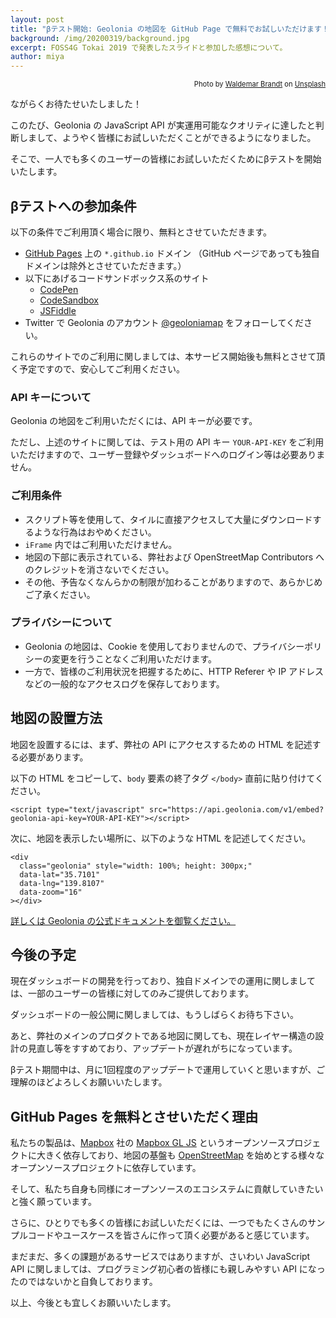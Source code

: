 ```yaml
---
layout: post
title: "βテスト開始: Geolonia の地図を GitHub Page で無料でお試しいただけます！"
background: /img/20200319/background.jpg
excerpt: FOSS4G Tokai 2019 で発表したスライドと参加した感想について。
author: miya
---
```


<p style="text-align: right; font-size: 80%;">Photo by <a href="https://unsplash.com/@waldemarbrandt67w?utm_source=unsplash&amp;utm_medium=referral&amp;utm_content=creditCopyText">Waldemar Brandt</a> on <a href="https://unsplash.com/">Unsplash</a></p>

ながらくお待たせいたしました！

このたび、Geolonia の JavaScript API が実運用可能なクオリティに達したと判断しまして、ようやく皆様にお試しいただくことができるようになりました。

そこで、一人でも多くのユーザーの皆様にお試しいただくためにβテストを開始いたします。

## βテストへの参加条件

以下の条件でご利用頂く場合に限り、無料とさせていただきます。

* [GitHub Pages](https://pages.github.com/) 上の `*.github.io` ドメイン （GitHub ページであっても独自ドメインは除外とさせていただきます。）
* 以下にあげるコードサンドボックス系のサイト
  * [CodePen](https://codepen.io/)
  * [CodeSandbox](https://codesandbox.io/)
  * [JSFiddle](https://jsfiddle.net/)
* Twitter で Geolonia のアカウント [@geoloniamap](https://twitter.com/geoloniamap) をフォローしてください。

これらのサイトでのご利用に関しましては、本サービス開始後も無料とさせて頂く予定ですので、安心してご利用ください。

### API キーについて

Geolonia の地図をご利用いただくには、API キーが必要です。

ただし、上述のサイトに関しては、テスト用の API キー `YOUR-API-KEY` をご利用いただけますので、ユーザー登録やダッシュボードへのログイン等は必要ありません。

### ご利用条件

* スクリプト等を使用して、タイルに直接アクセスして大量にダウンロードするような行為はおやめください。
* `iFrame` 内ではご利用いただけません。
* 地図の下部に表示されている、弊社および OpenStreetMap Contributors へのクレジットを消さないでください。
* その他、予告なくなんらかの制限が加わることがありますので、あらかじめご了承ください。

### プライバシーについて

* Geolonia の地図は、Cookie を使用しておりませんので、プライバシーポリシーの変更を行うことなくご利用いただけます。
* 一方で、皆様のご利用状況を把握するために、HTTP Referer や IP アドレスなどの一般的なアクセスログを保存しております。

## 地図の設置方法

地図を設置するには、まず、弊社の API にアクセスするための HTML を記述する必要があります。

以下の HTML をコピーして、`body` 要素の終了タグ `</body>` 直前に貼り付けてください。

```
<script type="text/javascript" src="https://api.geolonia.com/v1/embed?geolonia-api-key=YOUR-API-KEY"></script>
```

次に、地図を表示したい場所に、以下のような HTML を記述してください。

```
<div
  class="geolonia" style="width: 100%; height: 300px;"
  data-lat="35.7101"
  data-lng="139.8107"
  data-zoom="16"
></div>
```

[詳しくは Geolonia の公式ドキュメントを御覧ください。](https://docs.geolonia.com/)

## 今後の予定

現在ダッシュボードの開発を行っており、独自ドメインでの運用に関しましては、一部のユーザーの皆様に対してのみご提供しております。

ダッシュボードの一般公開に関しましては、もうしばらくお待ち下さい。

あと、弊社のメインのプロダクトである地図に関しても、現在レイヤー構造の設計の見直し等をすすめており、アップデートが遅れがちになっています。

βテスト期間中は、月に1回程度のアップデートで運用していくと思いますが、ご理解のほどよろしくお願いいたします。

## GitHub Pages を無料とさせいただく理由

私たちの製品は、[Mapbox](https://www.mapbox.com/) 社の [Mapbox GL JS](https://docs.mapbox.com/mapbox-gl-js/api/) というオープンソースプロジェクトに大きく依存しており、地図の基盤も [OpenStreetMap](https://www.openstreetmap.org/) を始めとする様々なオープンソースプロジェクトに依存しています。

そして、私たち自身も同様にオープンソースのエコシステムに貢献していきたいと強く願っています。

さらに、ひとりでも多くの皆様にお試しいただくには、一つでもたくさんのサンプルコードやユースケースを皆さんに作って頂く必要があると感じています。

まだまだ、多くの課題があるサービスではありますが、さいわい JavaScript API に関しましては、プログラミング初心者の皆様にも親しみやすい API になったのではないかと自負しております。

以上、今後とも宜しくお願いいたします。
